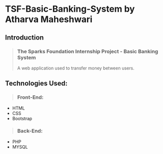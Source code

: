 # TSF-Basic-Banking-System by Atharva Maheshwari

## Introduction
>  ### The Sparks Foundation Internship Project - Basic Banking System
> A web application used to transfer money between users.

## Technologies Used:
>  ### Front-End:
- HTML
- CSS
- Bootstrap
> ### Back-End:
-  PHP 
-  MYSQL